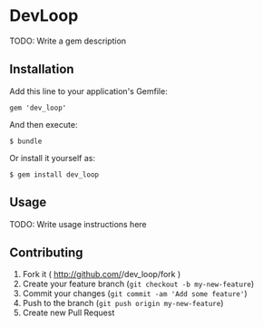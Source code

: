 # DevLoop

TODO: Write a gem description

## Installation

Add this line to your application's Gemfile:

    gem 'dev_loop'

And then execute:

    $ bundle

Or install it yourself as:

    $ gem install dev_loop

## Usage

TODO: Write usage instructions here

## Contributing

1. Fork it ( http://github.com/<my-github-username>/dev_loop/fork )
2. Create your feature branch (`git checkout -b my-new-feature`)
3. Commit your changes (`git commit -am 'Add some feature'`)
4. Push to the branch (`git push origin my-new-feature`)
5. Create new Pull Request
